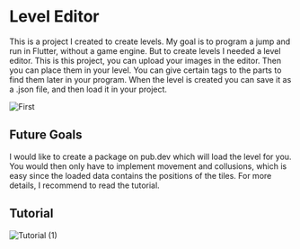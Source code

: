 # Level Editor

This is a project I created to create levels. My goal is to program a jump and run in Flutter, without a game engine. But to create levels I needed a level editor. This is this project, you can upload your images in the editor. Then you can place them in your level. You can give certain tags to the parts to find them later in your program. When the level is created you can save it as a .json file, and then load it in your project.

![First](https://user-images.githubusercontent.com/85431690/192833364-3698e4fe-70db-4849-9383-cb300a884a09.png)

## Future Goals

I would like to create a package on pub.dev which will load the level for you. You would then only have to implement movement and collusions, which is easy since the loaded data contains the positions of the tiles. For more details, I recommend to read the tutorial.

## Tutorial


![Tutorial (1)](https://user-images.githubusercontent.com/85431690/192843073-2dc27ea6-019d-483d-9ec3-8f8fcc72ad20.png)
